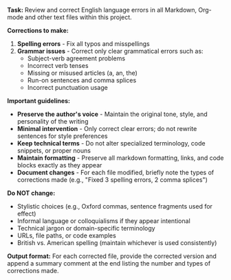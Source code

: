 **Task:** Review and correct English language errors in all Markdown, Org-mode and other text files within this project.

**Corrections to make:**
1. **Spelling errors** - Fix all typos and misspellings
2. **Grammar issues** - Correct only clear grammatical errors such as:
   - Subject-verb agreement problems
   - Incorrect verb tenses
   - Missing or misused articles (a, an, the)
   - Run-on sentences and comma splices
   - Incorrect punctuation usage

**Important guidelines:**
- **Preserve the author's voice** - Maintain the original tone, style, and personality of the writing
- **Minimal intervention** - Only correct clear errors; do not rewrite sentences for style preferences
- **Keep technical terms** - Do not alter specialized terminology, code snippets, or proper nouns
- **Maintain formatting** - Preserve all markdown formatting, links, and code blocks exactly as they appear
- **Document changes** - For each file modified, briefly note the types of corrections made (e.g., "Fixed 3 spelling errors, 2 comma splices")

**Do NOT change:**
- Stylistic choices (e.g., Oxford commas, sentence fragments used for effect)
- Informal language or colloquialisms if they appear intentional
- Technical jargon or domain-specific terminology
- URLs, file paths, or code examples
- British vs. American spelling (maintain whichever is used consistently)

**Output format:**
For each corrected file, provide the corrected version and append a summary comment at the end listing the number and types of corrections made.
